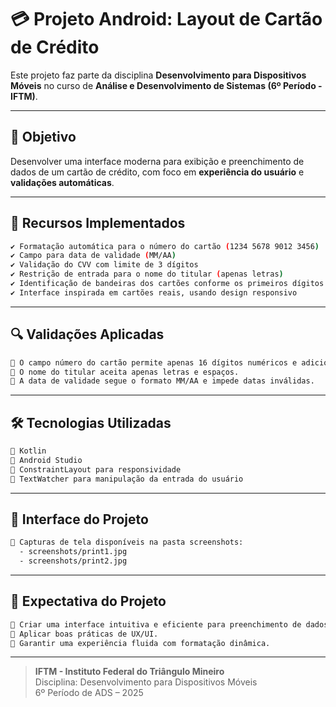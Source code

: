 # 💳 Projeto Android: Layout de Cartão de Crédito

Este projeto faz parte da disciplina **Desenvolvimento para Dispositivos Móveis** no curso de **Análise e Desenvolvimento de Sistemas (6º Período - IFTM)**.

---

## 🎯 Objetivo

Desenvolver uma interface moderna para exibição e preenchimento de dados de um cartão de crédito, com foco em **experiência do usuário** e **validações automáticas**.

---

## 🚀 Recursos Implementados

```bash
✔ Formatação automática para o número do cartão (1234 5678 9012 3456)
✔ Campo para data de validade (MM/AA)
✔ Validação do CVV com limite de 3 dígitos
✔ Restrição de entrada para o nome do titular (apenas letras)
✔ Identificação de bandeiras dos cartões conforme os primeiros dígitos
✔ Interface inspirada em cartões reais, usando design responsivo
```

---

## 🔍 Validações Aplicadas

```bash
🔹 O campo número do cartão permite apenas 16 dígitos numéricos e adiciona espaçamentos automaticamente.
🔹 O nome do titular aceita apenas letras e espaços.
🔹 A data de validade segue o formato MM/AA e impede datas inválidas.
```

---

## 🛠 Tecnologias Utilizadas

```bash
🔧 Kotlin
🔧 Android Studio
🔧 ConstraintLayout para responsividade
🔧 TextWatcher para manipulação da entrada do usuário
```

---

## 📱 Interface do Projeto

```bash
📌 Capturas de tela disponíveis na pasta screenshots:
  - screenshots/print1.jpg
  - screenshots/print2.jpg
```

---

## 📌 Expectativa do Projeto

```bash
🎯 Criar uma interface intuitiva e eficiente para preenchimento de dados de cartões.
🎯 Aplicar boas práticas de UX/UI.
🎯 Garantir uma experiência fluida com formatação dinâmica.
```

---

> **IFTM - Instituto Federal do Triângulo Mineiro**  
> Disciplina: Desenvolvimento para Dispositivos Móveis  
> 6º Período de ADS – 2025

